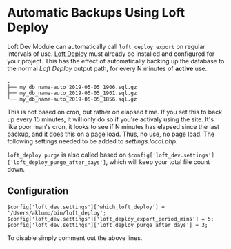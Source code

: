 # Automatic Backups Using Loft Deploy

Loft Dev Module can automatically call `loft_deploy export` on regular intervals of use.  [Loft Deploy](https://github.com/aklump/loft_deploy) must already be installed and configured for your project.  This has the effect of automatically backing up the database to the normal _Loft Deploy_ output path, for every N minutes of **active** use.

    .
    ├── my_db_name-auto_2019-05-05_1906.sql.gz
    ├── my_db_name-auto_2019-05-05_1901.sql.gz
    └── my_db_name-auto_2019-05-05_1856.sql.gz

This is not based on cron, but rather on elapsed time.  If you set this to back up every 15 minutes, it will only do so if you're activaly using the site.  It's like poor man's cron, it looks to see if N minutes has elapsed since the last backup, and it does this on a page load.  Thus, no use, no page load.  The following settings needed to be added to _settings.local.php_.

`loft_deploy purge` is also called based on `$config['loft_dev.settings']['loft_deploy_purge_after_days']`, which will keep your total file count down.

## Configuration

    $config['loft_dev.settings']['which_loft_deploy'] = '/Users/aklump/bin/loft_deploy';
    $config['loft_dev.settings']['loft_deploy_export_period_mins'] = 5;
    $config['loft_dev.settings']['loft_deploy_purge_after_days'] = 3;

To disable simply comment out the above lines.    
